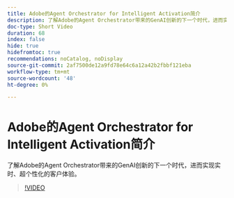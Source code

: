 ```yaml
---
title: Adobe的Agent Orchestrator for Intelligent Activation简介
description: 了解Adobe的Agent Orchestrator带来的GenAI创新的下一个时代，进而实现实时、超个性化的客户体验。
doc-type: Short Video
duration: 68
index: false
hide: true
hidefromtoc: true
recommendations: noCatalog, noDisplay
source-git-commit: 2af7500de12a9fd78e64c6a12a42b2fbbf121eba
workflow-type: tm+mt
source-wordcount: '48'
ht-degree: 0%

---
```



# Adobe的Agent Orchestrator for Intelligent Activation简介

了解Adobe的Agent Orchestrator带来的GenAI创新的下一个时代，进而实现实时、超个性化的客户体验。

<!-- 62_S653_3442539_67_introducing-adobes-agent-orchestrator-for-intelligent-activation -->
>[!VIDEO](https://video.tv.adobe.com/v/3458205/?learn=on&enablevpops=true)
